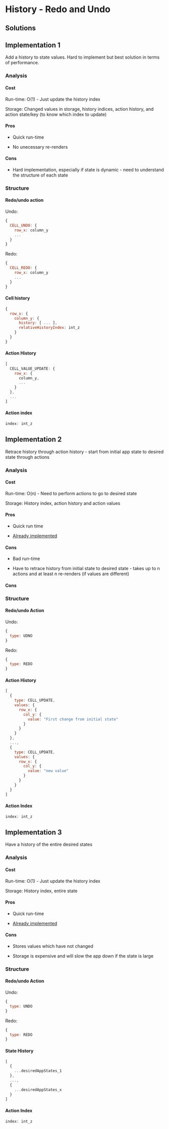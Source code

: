 # History - Redo and Undo

## Solutions

## Implementation 1

Add a history to state values. Hard to implement but best solution in terms of performance.

### Analysis

#### Cost

Run-time: O(1) - Just update the history index

Storage: Changed values in storage, history indices, action history, and action state/key (to know which index to update)

#### Pros

- Quick run-time

- No unecessary re-renders

#### Cons

- Hard implementation, especially if state is dynamic - need to understand the structure of each state

### Structure

#### Redo/undo action

Undo:

```js
{
  CELL_UNDO: {
    row_x: column_y
    ...
  }
}
```

Redo:

```js
{
  CELL_REDO: {
    row_x: column_y
    ...
  }
}
```

#### Cell history

```js
{
  row_x: {
    column_y: {
      history: [ ... ],
      relativeHistoryIndex: int_z
    }
  }
}
```

#### Action History

```js
[
  CELL_VALUE_UPDATE: {
    row_x: {
      column_y,
      ...
    }
  },
  ...
]
```

#### Action index

```js
index: int_z
```

## Implementation 2

Retrace history through action history - start from initial app state to desired state through actions

### Analysis

#### Cost

Run-time: O(n) - Need to perform actions to go to desired state

Storage: History index, action history and action values

#### Pros

- Quick run time

- [Already implemented](https://github.com/JannicBeck/undox)

#### Cons

- Bad run-time

- Have to retrace history from initial state to desired state - takes up to n actions and at least n re-renders (if values are different)

#### Cons

### Structure

#### Redo/undo Action

Undo:

```js
{
  type: UDNO
}
```

Redo:

```js
{
  type: REDO
}
```

#### Action History

```js
[
  {
    type: CELL_UPDATE,
    values: {
      row_x: {
        col_y: {
          value: "First change from initial state"
        }
      }
    }
  },
  ...,
  {
    type: CELL_UPDATE,
    values: {
      row_x: {
        col_y: {
          value: "new value"
        }
      }
    }
  }
]
```

#### Action Index

```js
index: int_z
```

## Implementation 3

Have a history of the entire desired states

### Analysis

#### Cost

Run-time: O(1) - Just update the history index

Storage: History index, entire state

#### Pros

- Quick run-time

- [Already implemented](https://github.com/omnidan/redux-undo)

#### Cons

- Stores values which have not changed

- Storage is expensive and will slow the app down if the state is large

### Structure

#### Redo/undo Action

Undo:

```js
{
  type: UNDO
}
```

Redo:

```js
{
  type: REDO
}
```

#### State History

```js
[
  {
    ...desiredAppStates_1
  },
  ...,
  {
    ...desiredAppStates_x
  }
]
```

#### Action Index

```js
index: int_z
```
